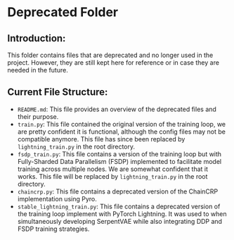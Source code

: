 # Deprecated Folder

## Introduction:
This folder contains files that are deprecated and no longer used in the project.
However, they are still kept here for reference or in case they are needed in the future.

## Current File Structure:
- `README.md`: This file provides an overview of the deprecated files and their purpose.
- `train.py`: This file contained the original version of the training loop, we are pretty confident it is functional, although the config files may not be compatible anymore. This file has since been replaced by `lightning_train.py` in the root directory.
- `fsdp_train.py`: This file contains a version of the training loop but with Fully-Sharded Data Parallelism (FSDP) implemented to facilitate model training across multiple nodes. We are somewhat confident that it works. This file will be replaced by `lightning_train.py` in the root directory.
- `chaincrp.py`: This file contains a deprecated version of the ChainCRP implementation using Pyro. 
- `stable_lightning_train.py`: This file contains a deprecated version of the training loop implement with PyTorch Lightning. It was used to when simultaneously developing SerpentVAE while also integrating DDP and FSDP training strategies.
